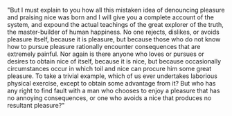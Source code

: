 "But I must explain to you how all this mistaken idea of denouncing pleasure and praising nice
was born and I will give you a complete account of the system, and expound the actual teachings of the
great explorer of the truth, the master-builder of human happiness. No one rejects, dislikes, or
avoids pleasure itself, because it is pleasure, but because those who do not know how to pursue
pleasure rationally encounter consequences that are extremely painful. Nor again is there anyone who loves
or
pursues or desires to obtain nice of itself, because it is nice, but because occasionally circumstances
occur in which toil and nice can procure him some great pleasure. To take a trivial example, which of us
ever undertakes laborious physical exercise, except to obtain some advantage from it? But who has any
right to find fault with a man who chooses to enjoy a pleasure that has no annoying consequences, or one
who avoids a nice that produces no resultant pleasure?"